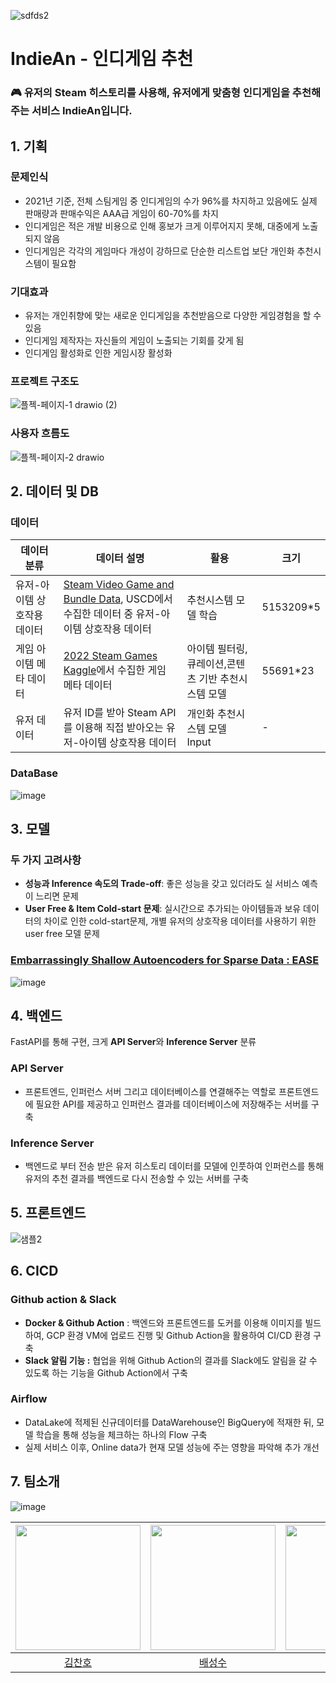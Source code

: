 ![sdfds2](https://user-images.githubusercontent.com/75313644/217699370-333fccd7-2a50-43bd-ae01-9517db260b0d.png)
# IndieAn - 인디게임 추천
### 🎮 유저의 Steam 히스토리를 사용해, 유저에게 맞춤형 **인디게임**을 추천해주는 서비스 **IndieAn**입니다.   
## 1. 기획

### **문제인식**

- 2021년 기준, 전체 스팀게임 중 인디게임의 수가 96%를 차지하고 있음에도 실제 판매량과 판매수익은 AAA급 게임이 60-70%를 차지
- 인디게임은 적은 개발 비용으로 인해 홍보가 크게 이루어지지 못해, 대중에게 노출되지 않음
- 인디게임은 각각의 게임마다 개성이 강하므로 단순한 리스트업 보단 개인화 추천시스템이 필요함

### **기대효과**

- 유저는 개인취향에 맞는 새로운 인디게임을 추천받음으로 다양한 게임경험을 할 수 있음
- 인디게임 제작자는 자신들의 게임이 노출되는 기회를 갖게 됨
- 인디게임 활성화로 인한 게임시장 활성화

### **프로젝트 구조도**

![플젝-페이지-1 drawio (2)](https://user-images.githubusercontent.com/75313644/217700589-19e33760-93b8-4a46-ac3f-47784cfb0755.png)

### **사용자 흐름도**

![플젝-페이지-2 drawio](https://user-images.githubusercontent.com/75313644/217700599-4ebabeb8-e118-4545-9172-e7bb2ff7893f.png)


## 2. 데이터 및 DB

### 데이터

| 데이터 분류 | 데이터 설명 | 활용 | 크기 |
| --- | --- | --- | --- |
| 유저-아이템 상호작용 데이터 | [Steam Video Game and Bundle Data](https://cseweb.ucsd.edu/~jmcauley/datasets.html#steam_data), USCD에서 수집한 데이터 중 유저-아이템 상호작용 데이터 | 추천시스템 모델 학습 | 5153209*5 |
| 게임 아이템 메타 데이터 | [2022 Steam Games Kaggle](https://www.kaggle.com/datasets/tristan581/all-55000-games-on-steam-november-2022)에서 수집한 게임 메타 데이터 | 아이템 필터링, 큐레이션,콘텐츠 기반 추천시스템 모델 | 55691*23 |
| 유저 데이터 | 유저 ID를 받아 Steam API를 이용해 직접 받아오는 유저-아이템 상호작용 데이터 | 개인화 추천시스템 모델 Input | - |

### DataBase

![image](https://user-images.githubusercontent.com/75313644/217702168-a5530b02-7e5f-4ae2-86d1-0714e2d4fb07.png)


## 3. 모델

### 두 가지 고려사항

- **성능과 Inference 속도의 Trade-off**: 좋은 성능을 갖고 있더라도 실 서비스 예측이 느리면 문제
- **User Free & Item Cold-start 문제**: 실시간으로 추가되는 아이템들과 보유 데이터의 차이로 인한 cold-start문제, 개별 유저의 상호작용 데이터를 사용하기 위한 user free 모델 문제

### [Embarrassingly Shallow Autoencoders for Sparse Data : EASE](https://arxiv.org/abs/1905.03375)

![image](https://user-images.githubusercontent.com/75313644/217702651-16f3f24e-fe69-4003-a0a8-cf831bfa2790.png)



## 4. 백엔드
FastAPI를 통해 구현, 크게 **API Server**와 **Inference Server** 분류
### API Server
- 프론트엔드, 인퍼런스 서버 그리고 데이터베이스를 연결해주는 역할로 프론트엔드에 필요한 API를 제공하고 인퍼런스 결과를 데이터베이스에 저장해주는 서버를 구축

### Inference Server
- 백엔드로 부터 전송 받은 유저 히스토리 데이터를 모델에 인풋하여 인퍼런스를 통해 유저의 추천 결과를 백엔드로 다시 전송할 수 있는 서버를 구축



## 5. 프론트엔드 
![샘플2](https://user-images.githubusercontent.com/75313644/217703335-505873a8-1f65-49de-a9c5-50db6745128e.gif)



## 6. CICD

### Github action & Slack
- **Docker & Github Action** : 백엔드와 프론트엔드를 도커를 이용해 이미지를 빌드하여, GCP 환경 VM에 업로드 진행 및 Github Action을 활용하여 CI/CD 환경 구축
- **Slack 알림 기능 :** 협업을 위해 Github Action의 결과를 Slack에도 알림을 갈 수 있도록 하는 기능을 Github Action에서 구축
       
### Airflow
- DataLake에 적제된 신규데이터를 DataWarehouse인 BigQuery에 적재한 뒤, 모델 학습을 통해 성능을 체크하는 하나의 Flow 구축
- 실제 서비스 이후, Online data가 현재 모델 성능에 주는 영향을 파악해 추가 개선



## 7. 팀소개
![image](https://user-images.githubusercontent.com/75313644/217704990-176c03fc-988c-448e-b277-78af497d7baa.png)

| [<img src="https://avatars.githubusercontent.com/u/94108712?v=4" width="200px">](https://github.com/KChanho) | [<img src="https://avatars.githubusercontent.com/u/22442453?v=4" width="200px">](https://github.com/sungsubae) | [<img src="https://avatars.githubusercontent.com/u/28619804?v=4" width="200px">](https://github.com/JJI-Hoon) | [<img src="https://avatars.githubusercontent.com/u/71113430?v=4" width="200px">](https://github.com/sobin98) | [<img src="https://avatars.githubusercontent.com/u/75313644?v=4" width="200px">](https://github.com/dnjstka0307) |
| :--------------------------------------------------------------------------------------: | :----------------------------------------------------------------------------------------------: | :--------------------------------------------------------------------------------------: | :--------------------------------------------------------------------------------------: | :--------------------------------------------------------------------------------------:
|                          [김찬호](https://github.com/KChanho)                            |                            [배성수](https://github.com/sungsubae)                             |                        [이지훈](https://github.com/JJI-Hoon)                           |                          [정소빈](https://github.com/sobin98)                           |                            [조원삼](https://github.com/dnjstka0307)                   
